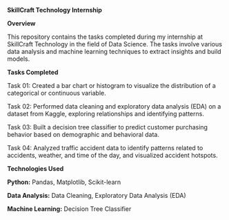 **SkillCraft Technology Internship**

**Overview**

This repository contains the tasks completed during my internship at SkillCraft Technology in the field of Data Science. The tasks involve various data analysis and machine learning techniques to extract insights and build models.

**Tasks Completed**

Task 01: Created a bar chart or histogram to visualize the distribution of a categorical or continuous variable.

Task 02: Performed data cleaning and exploratory data analysis (EDA) on a dataset from Kaggle, exploring relationships and identifying patterns.

Task 03: Built a decision tree classifier to predict customer purchasing behavior based on demographic and behavioral data.

Task 04: Analyzed traffic accident data to identify patterns related to accidents, weather, and time of the day, and visualized accident hotspots.

**Technologies Used**

**Python:** Pandas, Matplotlib, Scikit-learn     

**Data Analysis:** Data Cleaning, Exploratory Data Analysis (EDA)

**Machine Learning:** Decision Tree Classifier
